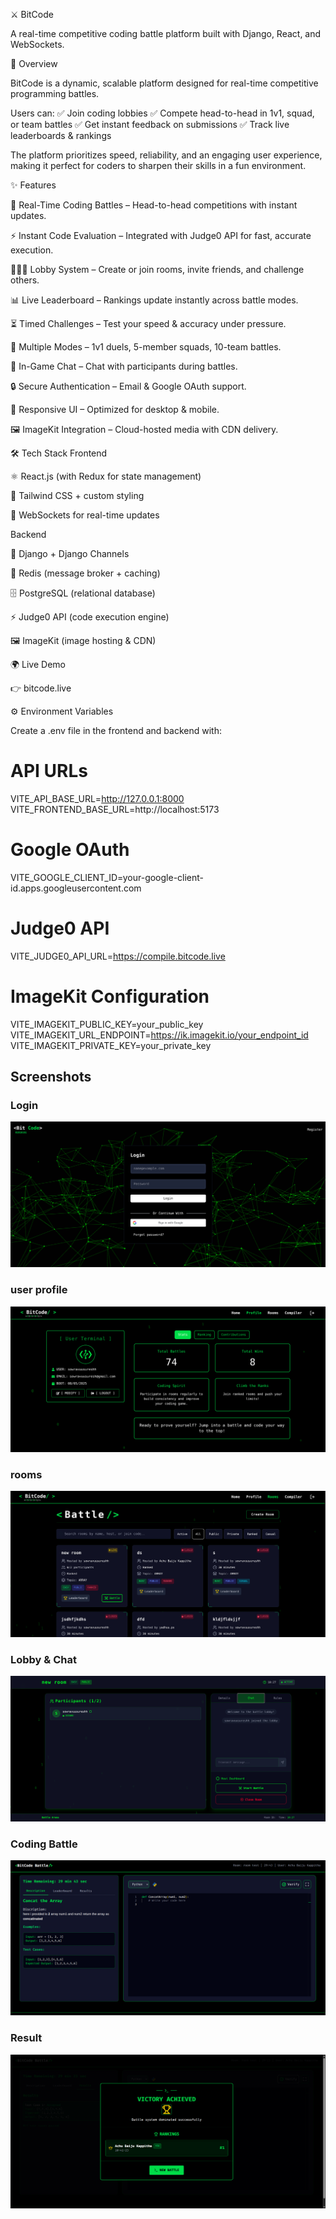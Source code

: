 ⚔️ BitCode

A real-time competitive coding battle platform built with Django, React, and WebSockets.








🚀 Overview

BitCode is a dynamic, scalable platform designed for real-time competitive programming battles.

Users can:
✅ Join coding lobbies
✅ Compete head-to-head in 1v1, squad, or team battles
✅ Get instant feedback on submissions
✅ Track live leaderboards & rankings

The platform prioritizes speed, reliability, and an engaging user experience, making it perfect for coders to sharpen their skills in a fun environment.

✨ Features

🔴 Real-Time Coding Battles – Head-to-head competitions with instant updates.

⚡ Instant Code Evaluation – Integrated with Judge0 API for fast, accurate execution.

🧑‍🤝‍🧑 Lobby System – Create or join rooms, invite friends, and challenge others.

📊 Live Leaderboard – Rankings update instantly across battle modes.

⏳ Timed Challenges – Test your speed & accuracy under pressure.

👥 Multiple Modes – 1v1 duels, 5-member squads, 10-team battles.

💬 In-Game Chat – Chat with participants during battles.

🔒 Secure Authentication – Email & Google OAuth support.

📱 Responsive UI – Optimized for desktop & mobile.

🖼️ ImageKit Integration – Cloud-hosted media with CDN delivery.

🛠️ Tech Stack
Frontend

⚛️ React.js (with Redux for state management)

🎨 Tailwind CSS + custom styling

🔌 WebSockets for real-time updates

Backend

🐍 Django + Django Channels

🔁 Redis (message broker + caching)

🗄 PostgreSQL (relational database)

⚡ Judge0 API (code execution engine)

🖼 ImageKit (image hosting & CDN)

🌍 Live Demo

👉 bitcode.live


⚙️ Environment Variables

Create a .env file in the frontend and backend with:

# API URLs
VITE_API_BASE_URL=http://127.0.0.1:8000
VITE_FRONTEND_BASE_URL=http://localhost:5173

# Google OAuth
VITE_GOOGLE_CLIENT_ID=your-google-client-id.apps.googleusercontent.com

# Judge0 API
VITE_JUDGE0_API_URL=https://compile.bitcode.live

# ImageKit Configuration
VITE_IMAGEKIT_PUBLIC_KEY=your_public_key
VITE_IMAGEKIT_URL_ENDPOINT=https://ik.imagekit.io/your_endpoint_id
VITE_IMAGEKIT_PRIVATE_KEY=your_private_key

## Screenshots

### Login
![Login](Live_images/login.png)

### user profile
![Lobby](Live_images/userprofile.png)

### rooms
![Lobby](Live_images/rooms.png)

### Lobby & Chat
![Lobby](Live_images/lobby+chat.png)

### Coding Battle
![Battle](Live_images/battle.png)

### Result
![Result](Live_images/result-win.png)
